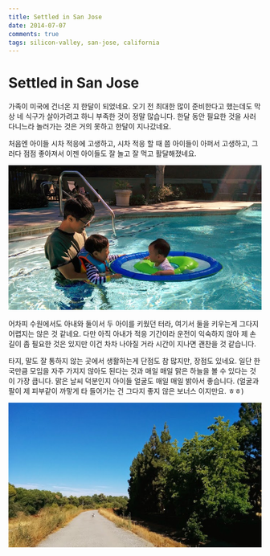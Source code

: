 ```yaml
---
title: Settled in San Jose
date: 2014-07-07
comments: true
tags: silicon-valley, san-jose, california
---
```


# Settled in San Jose

가족이 미국에 건너온 지 한달이 되었네요.
오기 전 최대한 많이 준비한다고 했는데도 막상 네 식구가 살아가려고 하니 부족한 것이 정말 많습니다.
한달 동안 필요한 것을 사러 다니느라 놀러가는 것은 거의 못하고 한달이 지나갔네요.

처음엔 아이들 시차 적응에 고생하고, 시차 적응 할 때 쯤 아이들이 아퍼서 고생하고,
그러다 점점 좋아져서 이젠 아이들도 잘 놀고 잘 먹고 활달해졌네요.

![Elan at River Oaks의 수영장](/media/blog/2014-06-22-elan-village-pool.jpg)

어차피 수원에서도 아내와 둘이서 두 아이를 키웠던 터라, 여기서 둘을 키우는게 그다지 어렵지는 않은 것 같네요.
다만 아직 아내가 적응 기간이라 운전이 익숙하지 않아 제 손길이 좀 필요한 것은 있지만 이건 차차 나아질 거라 시간이 지나면 괜찬을 것 같습니다.

타지, 말도 잘 통하지 않는 곳에서 생활하는게 단점도 참 많지만, 장점도 있네요.
일단 한국만큼 모임을 자주 가지지 않아도 된다는 것과 매일 매일 맑은 하늘을 볼 수 있다는 것이 가장 큽니다.
맑은 날씨 덕분인지 아이들 얼굴도 매일 매일 밝아서 좋습니다. (얼굴과 팔이 제 피부같이 까맣게 타 들어가는 건 그다지 좋지 않은 보너스 이지만요. ㅎㅎ)

![Coyote Creek Trail](/media/blog/2014-07-06-coyote-creek-trail.jpg)



